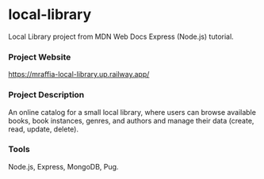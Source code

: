# local-library
Local Library project from MDN Web Docs Express (Node.js) tutorial.

### Project Website
https://mraffia-local-library.up.railway.app/

### Project Description
An online catalog for a small local library, where users can browse available books, book instances, genres, and authors and manage their data (create, read, update, delete).

### Tools
Node.js, Express, MongoDB, Pug.

